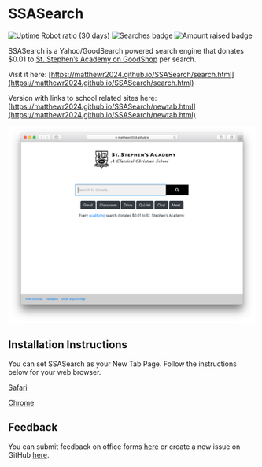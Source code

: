 # SSASearch

[![Uptime Robot ratio (30 days)](https://img.shields.io/uptimerobot/ratio/m786015693-883d889f8c867678b82acd50)](https://stats.uptimerobot.com/VlvgNTlM8L)
![Searches badge](https://img.shields.io/badge/dynamic/json?label=Searches&query=searches2020&url=https%3A%2F%2Fwrapapi.com%2Fuse%2Fmatthewr2024%2Fssasearch%2Fgood2020%2F2.0.0%3FwrapAPIKey%3Dv794h1L87mGLXvmrwcOkDrWonOQc8pGN)
![Amount raised badge](https://img.shields.io/badge/dynamic/json?label=Amount+raised&query=total2020&url=https%3A%2F%2Fwrapapi.com%2Fuse%2Fmatthewr2024%2Fssasearch%2Fgood2020%2F2.0.0%3FwrapAPIKey%3Dv794h1L87mGLXvmrwcOkDrWonOQc8pGN)

SSASearch is a Yahoo/GoodSearch powered search engine that donates \$0.01 to [St. Stephen’s Academy on GoodShop](https://www.goodshop.com/nonprofit/st-stephens-academy-beaverton-or) per search.

Visit it here: [https://matthewr2024.github.io/SSASearch/search.html](https://matthewr2024.github.io/SSASearch/search.html)

Version with links to school related sites here: [https://matthewr2024.github.io/SSASearch/newtab.html](https://matthewr2024.github.io/SSASearch/newtab.html)

<img src="newtab.png" alt="Screenshot of newtab.html" title="Screenshot of newtab.html"  height="400" />

## Installation Instructions

You can set SSASearch as your New Tab Page. Follow the instructions below for your web browser.

[Safari](https://docs.google.com/document/d/1hvIDYSHsTH5rLBWKoTj2aoFuXK-_38EydX8Ksw2D6Wo/edit?usp=sharing)

[Chrome](https://docs.google.com/document/d/10teHJnUFJI3853n5V-7g2GbNgz9NxHpMvaIMxvF9GKo/edit?usp=sharing)

## Feedback

You can submit feedback on office forms [here](https://bit.ly/SSASearchFeedback) or create a new issue on GitHub [here](https://github.com/matthewr2024/SSASearch/issues).
